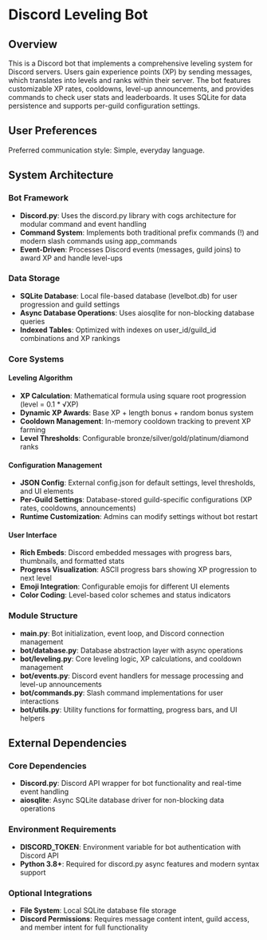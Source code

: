 # Discord Leveling Bot

## Overview

This is a Discord bot that implements a comprehensive leveling system for Discord servers. Users gain experience points (XP) by sending messages, which translates into levels and ranks within their server. The bot features customizable XP rates, cooldowns, level-up announcements, and provides commands to check user stats and leaderboards. It uses SQLite for data persistence and supports per-guild configuration settings.

## User Preferences

Preferred communication style: Simple, everyday language.

## System Architecture

### Bot Framework
- **Discord.py**: Uses the discord.py library with cogs architecture for modular command and event handling
- **Command System**: Implements both traditional prefix commands (!) and modern slash commands using app_commands
- **Event-Driven**: Processes Discord events (messages, guild joins) to award XP and handle level-ups

### Data Storage
- **SQLite Database**: Local file-based database (levelbot.db) for user progression and guild settings
- **Async Database Operations**: Uses aiosqlite for non-blocking database queries
- **Indexed Tables**: Optimized with indexes on user_id/guild_id combinations and XP rankings

### Core Systems

#### Leveling Algorithm
- **XP Calculation**: Mathematical formula using square root progression (level = 0.1 * √XP)
- **Dynamic XP Awards**: Base XP + length bonus + random bonus system
- **Cooldown Management**: In-memory cooldown tracking to prevent XP farming
- **Level Thresholds**: Configurable bronze/silver/gold/platinum/diamond ranks

#### Configuration Management
- **JSON Config**: External config.json for default settings, level thresholds, and UI elements
- **Per-Guild Settings**: Database-stored guild-specific configurations (XP rates, cooldowns, announcements)
- **Runtime Customization**: Admins can modify settings without bot restart

#### User Interface
- **Rich Embeds**: Discord embedded messages with progress bars, thumbnails, and formatted stats
- **Progress Visualization**: ASCII progress bars showing XP progression to next level
- **Emoji Integration**: Configurable emojis for different UI elements
- **Color Coding**: Level-based color schemes and status indicators

### Module Structure
- **main.py**: Bot initialization, event loop, and Discord connection management
- **bot/database.py**: Database abstraction layer with async operations
- **bot/leveling.py**: Core leveling logic, XP calculations, and cooldown management
- **bot/events.py**: Discord event handlers for message processing and level-up announcements
- **bot/commands.py**: Slash command implementations for user interactions
- **bot/utils.py**: Utility functions for formatting, progress bars, and UI helpers

## External Dependencies

### Core Dependencies
- **Discord.py**: Discord API wrapper for bot functionality and real-time event handling
- **aiosqlite**: Async SQLite database driver for non-blocking data operations

### Environment Requirements
- **DISCORD_TOKEN**: Environment variable for bot authentication with Discord API
- **Python 3.8+**: Required for discord.py async features and modern syntax support

### Optional Integrations
- **File System**: Local SQLite database file storage
- **Discord Permissions**: Requires message content intent, guild access, and member intent for full functionality
